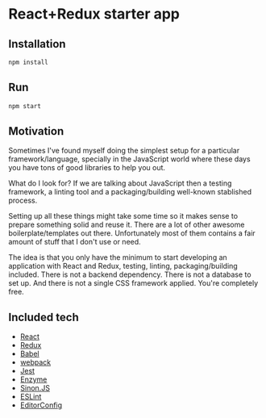 # React+Redux starter app

## Installation

```bash
npm install
```

## Run

```bash
npm start
```

## Motivation

Sometimes I've found myself doing the simplest setup for a particular framework/language, specially in the JavaScript world where these days you have tons of good libraries to help you out.

What do I look for? If we are talking about JavaScript then a testing framework, a linting tool and a packaging/building well-known stablished process.

Setting up all these things might take some time so it makes sense to prepare something solid and reuse it. There are a lot of other awesome boilerplate/templates out there. Unfortunately most of them contains a fair amount of stuff that I don't use or need.

The idea is that you only have the minimum to start developing an application with React and Redux, testing, linting, packaging/building included. There is not a backend dependency. There is not a database to set up. And there is not a single CSS framework applied. You're completely free.

## Included tech

- [React](https://reactjs.org/)
- [Redux](https://redux.js.org/)
- [Babel](https://babeljs.io/)
- [webpack](https://webpack.js.org/)
- [Jest](https://facebook.github.io/jest/)
- [Enzyme](https://github.com/airbnb/enzyme)
- [Sinon.JS](http://sinonjs.org/)
- [ESLint](https://eslint.org/)
- [EditorConfig](http://editorconfig.org/)
